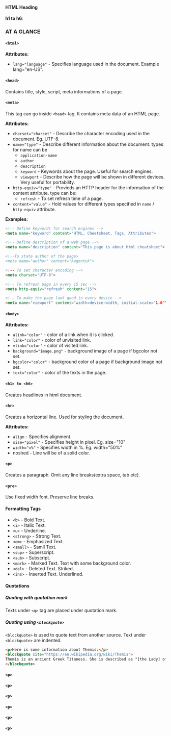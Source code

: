 #### HTML Heading ####

**h1 to h6**: 

### AT A GLANCE ###

#### `<html>` ####

**Attributes:**
* `lang="language"` - Specifies language used in the document. Example lang="en-US".

#### `<head>` ####

Contains title, style, script, meta informations of a page.

#### `<meta>` ####

This tag can go inside `<head>` tag. It contains meta data of an HTML page.

**Attributes:**
* `charset="charset"` - Describe the character encoding used in the document. Eg. UTF-8.
* `name="type"` - Describe different information about the document. types for name can be
    * `application-name`
	* `author`
	* `description`
	* `keyword` - Keywords about the page. Useful for search engines.
	* `viewport` - Describe how the page will be shown in different devices. Very useful for portability.
* `http-equiv="type"` - Provieds an HTTP header for the information of the content attribute. type can be:
    * `refresh` - To set refresh time of a page.
* `content="value"` - Hold values for different types specified in `name` / `http-equiv` attribute.

**Examples:**
```html
<!-- Define keywords for search engines -->
<meta name="keyword" content="HTML, Cheetsheet, Tags, Attributes">

<!-- Define description of a web page -->
<meta name="description" content="This page is about html cheatsheet">

<!--To state author of the page>
<meta name="author" content="Aagontuk">

<!-- To set character encoding -->
<meta charset="UTF-8">

<!-- To refresh page in every 15 sec -->
<meta http-equiv="refresh" content="15">

<!-- To make the page look good in every device -->
<meta name="viewport" content="width=device-width, initial-scale="1.0"">
```

#### `<body>` ####

**Attributes:**
* `alink="color"` - color of a link when it is clicked.
* `link="color"` - color of unvisited link.
* `vlink="color"` - color of visited link.
* `background="image.png"` - background image of a page if bgcolor not set.
* `bgcolor="color"` - background color of a page if background image not set.
* `text="color"` - color of the texts in the page.

#### `<h1> to <h6>` ####

Creates headlines in html document.

#### `<hr>` ####

Creates a horizontal line. Used for styling the document.

**Attributes:**
* `align` - Specifies alignment.
* `size="pixel"` - Specifies height in pixel. Eg. size="10"
* `width="x%"` - Specifies width in %. Eg. width="50%"
* noshed - Line will be of a solid color.

#### `<p>` ####

Creates a paragraph. Omit any line breaks(extra space, tab etc).

#### `<pre>` ####

Use fixed width font. Preserve line breaks.

#### Formatting Tags ####

* `<b>` - Bold Text.
* `<i>` - Italic Text.
* `<u>` - Underline.
* `<strong>` - Strong Text.
* `<em>` - Emphasized Text.
* `<small>` - Samll Text.
* `<sup>` - Superscript.
* `<sub>` - Subscript.
* `<mark>` - Marked Text. Text with some background color.
* `<del>` - Deleted Text. Striked.
* `<ins>` - Inserted Text. Underlined.

#### Quotations ####

##### Quoting with quotation mark #####

Texts under `<q>` tag are placed under quotation mark.

##### Quoting using `<blockquote>` #####

`<blockquote>` is used to quote text from another source.
Text under `<blockquote>` are indented.
```html
<p>Here is some information about Themis:</p>
<blockquote cite="https://en.wikipedia.org/wiki/Themis">
Themis is an ancient Greek Titaness. She is described as "[the Lady] of good counsel", and is the personification of divine order, fairness, law, natural law and custom. Her symbols are the Scales of Justice, tools used to remain balanced and pragmatic.
</blockquote>
```


#### `<p>` ####
#### `<p>` ####
#### `<p>` ####
#### `<p>` ####
#### `<p>` ####
#### `<p>` ####
